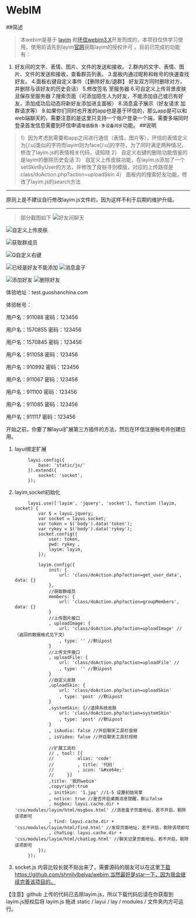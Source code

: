 # WebIM
##简述
>本webim是基于 [layim]( http://layim.layui.com/) 和[环信webim3.X](https://www.easemob.com/)开发而成的，本项目仅供学习使用，使用前请先到layim[官网]( http://layim.layui.com/)获取layim的授权许可 。目前已完成的功能有：
1. 好友间的文字、表情、图片、文件的发送和接收。
2.群内的文字、表情、图片、文件的发送和接收，查看群员列表。
3.面板内通过昵称和帐号的快速查找好友。
4.面板右键自定义事件（【删除好友/退群】 好友双方同时删除对方，并删除与该好友的历史会话）
5.修改签名 至服务器
6.可自定义上传背景皮肤 且保存至服务器
7.搜索页面（可添加陌生人为好友，不能添加自己或已有好友，添加成功后动态将新好友添加进主面板）
8.消息盒子展示（好友请求 加群请求等）
9.如果你们同时也开发的app也是基于环信的，那么app是可以和web端聊天的，需要注意的是这里只支持一个账户登录一个端，需要多端同时登录首发信息需要到环信申请`增值服务-多设备同步`功能。
##说明 
>1）因为考虑到需要和app之间进行通信（表情，图片等），环信的表情定义为[/:u]类似的字符而layim则为face[/:u]的字符，为了同时满足两种情况，修改了layim.js的表情相关代码，请知晓
2） 自定义右键的删除功能借鉴的是layim的删除历史会话
3） 自定义上传皮肤功能，在layim.js添加了一个setSkinByUser的方法，并修改了皮肤寻则模版，对应的上传路径是class/doAction.php?action=uploadSkin
4） 面板内的搜索好友功能，修改了layim.js的search方法
---
原则上是不建议自行修改layim.js文件的，因为这样不利于后期的维护升级。

---
>部分截图如下
![好友间聊天](http://upload-images.jianshu.io/upload_images/2825702-7b39cfff734f1e8f.jpg?imageMogr2/auto-orient/strip%7CimageView2/2/w/1240)


![自定义上传皮肤](http://upload-images.jianshu.io/upload_images/2825702-dd2ec176ddfe1a60.jpg?imageMogr2/auto-orient/strip%7CimageView2/2/w/1240)

![获取群成员](http://upload-images.jianshu.io/upload_images/2825702-1d63105222ec4e5b.jpg?imageMogr2/auto-orient/strip%7CimageView2/2/w/1240)

![Q自定义右键](http://upload-images.jianshu.io/upload_images/2825702-b4605403545b7e71.jpg?imageMogr2/auto-orient/strip%7CimageView2/2/w/1240)

![已经是好友不能添加](http://upload-images.jianshu.io/upload_images/2825702-2227b43c6dca4240.jpg?imageMogr2/auto-orient/strip%7CimageView2/2/w/1240)
![消息盒子](http://upload-images.jianshu.io/upload_images/2825702-1c403876ecaca756.png?imageMogr2/auto-orient/strip%7CimageView2/2/w/1240)

![添加好友](http://upload-images.jianshu.io/upload_images/2825702-e37e634a7b90d123.gif?imageMogr2/auto-orient/strip%7CimageView2/2/w/700)
![删除好友](http://upload-images.jianshu.io/upload_images/2825702-453f464a0da3bb6a.gif?imageMogr2/auto-orient/strip%7CimageView2/2/w/700)

体验地址：test.guoshanchina.com

体验帐号：

用户名：911088 密码：123456

用户名：1570855 密码：123456

用户名：1570845 密码：123456

用户名：911058 密码：123456

用户名：910992 密码：123456

用户名：911067 密码：123456

用户名：911100 密码：123456

用户名：911085 密码：123456

用户名：911117 密码：123456



开始之前，你要了解layui扩展第三方插件的方法，然后在环信注册帐号并创建应用。

1. layui绑定扩展


            layui.config({
                base: 'static/js/'
            }).extend({
                socket: 'socket',
            });


2. layim,socket初始化

            layui.use(['layim', 'jquery', 'socket'], function (layim, socket) {
                var $ = layui.jquery;
                var socket = layui.socket;
                var token = $('body').data('token');
                var rykey = $('body').data('rykey');           
                socket.config({
                    user: token,
                    pwd: rykey ,
                    layim: layim,
                });

                layim.config({
                    init: {
                        url: 'class/doAction.php?action=get_user_data', data: {}
                    },
                    //获取群成员
                    members: {
                        url: 'class/doAction.php?action=groupMembers', data: {}
                    }
                    //上传图片接口
                    , uploadImage: {
                        url: 'class/doAction.php?action=uploadImage' //（返回的数据格式见下文）
                        , type: '' //默认post
                    }
                    //上传文件接口
                    , uploadFile: {
                        url: 'class/doAction.php?action=uploadFile' //
                        , type: '' //默认post
                    }
                    //自定义皮肤
                    ,uploadSkin: {
                        url: 'class/doAction.php?action=uploadSkin'
                        , type: 'post' //默认post
                    }                    
                    ,systemSkin: {//选择系统皮肤
                        url: 'class/doAction.php?action=systemSkin'
                        , type: 'post' //默认post
                    }
                    , isAudio: false //开启聊天工具栏音频
                    , isVideo: false //开启聊天工具栏视频

                    //扩展工具栏
                    // , tool: [{
                    //         alias: 'code'
                    //         , title: '代码'
                    //         , icon: '&#xe64e;'
                    //     }]
                    ,title: '我的webim' 
                    ,copyright:true
                    , initSkin: '1.jpg' //1-5 设置初始背景
                    , notice: true //是否开启桌面消息提醒，默认false
                    , msgbox: layui.cache.dir + 'css/modules/layim/html/msgbox.html' //消息盒子页面地址，若不开启，剔除该项即可
                    , find: layui.cache.dir + 'css/modules/layim/html/find.html' //发现页面地址，若不开启，剔除该项即可
                    , chatLog: layui.cache.dir + 'css/modules/layim/html/chatLog.html' //聊天记录页面地址，若不开启，剔除该项即可
                });  
            });

3. socket.js
内容比较长就不贴出来了，需要源码的朋友可以在这里[下载](https://github.com/shmilylbelva/webim)https://github.com/shmilylbelva/webim,当然最好是star一下，因为我会继续完善该项目的。

【注意】github 上传的代码已去除layim.js，所以下载代码后请在你获取到 layim.js授权后将 layim.js 拖进 static / layui / lay / modules / 文件夹内方可运行。



